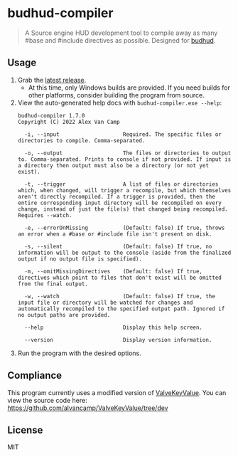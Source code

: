 # budhud-compiler

> A Source engine HUD development tool to compile away as many #base and #include directives as possible. Designed for [budhud](https://github.com/rbjaxter/budhud).

## Usage

1. Grab the [latest release](https://github.com/alvancamp/budhud-compiler/releases/latest).
	- At this time, only Windows builds are provided. If you need builds for other platforms, consider building the program from source.
2. View the auto-generated help docs with `budhud-compiler.exe --help`:
	```
	budhud-compiler 1.7.0
	Copyright (C) 2022 Alex Van Camp

	  -i, --input                    Required. The specific files or directories to compile. Comma-separated.

	  -o, --output                   The files or directories to output to. Comma-separated. Prints to console if not provided. If input is a directory then output must also be a directory (or not yet exist).

	  -t, --trigger                  A list of files or directories which, when changed, will trigger a recompile, but which themselves aren't directly recompiled. If a trigger is provided, then the entire corresponding input directory will be recompiled on every change, instead of just the file(s) that changed being recompiled. Requires --watch.

	  -e, --errorOnMissing           (Default: false) If true, throws an error when a #base or #include file isn't present on disk.

	  -s, --silent                   (Default: false) If true, no information will be output to the console (aside from the finalized output if no output file is specified).

	  -m, --omitMissingDirectives    (Default: false) If true, directives which point to files that don't exist will be omitted from the final output.

	  -w, --watch                    (Default: false) If true, the input file or directory will be watched for changes and automatically recompiled to the specified output path. Ignored if no output paths are provided.

	  --help                         Display this help screen.

	  --version                      Display version information.
	```
3. Run the program with the desired options.

## Compliance

This program currently uses a modified version of [ValveKeyValue](https://github.com/SteamDatabase/ValveKeyValue). You can view the source code here: https://github.com/alvancamp/ValveKeyValue/tree/dev

## License

MIT
